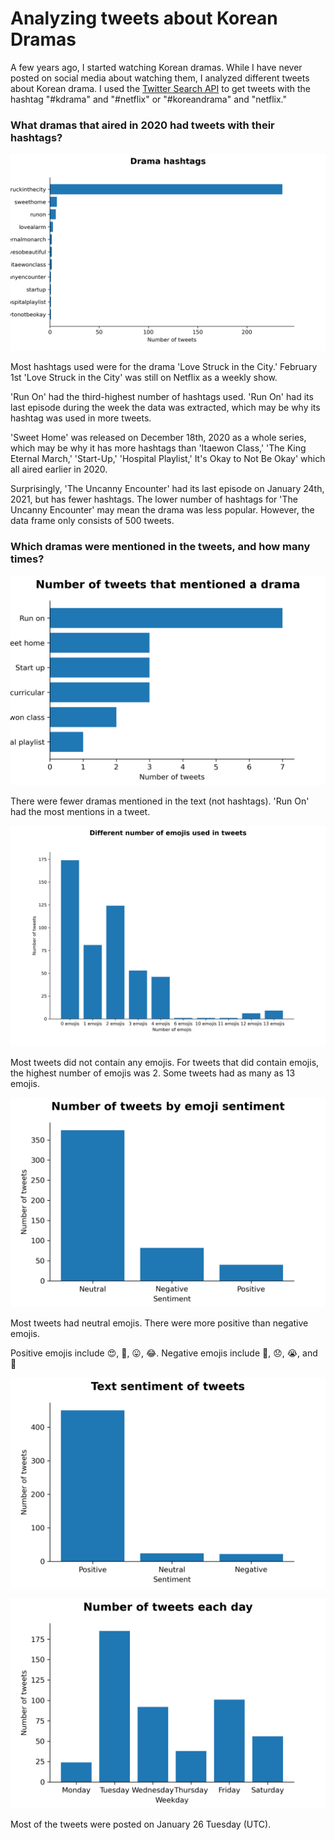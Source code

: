 # Analyzing tweets about Korean Dramas
A few years ago, I started watching Korean dramas. While I have never posted on social media about watching them, I analyzed different tweets about Korean drama. I used the [Twitter Search API](https://developer.twitter.com/en/docs/twitter-api/v1/tweets/search/overview) to get tweets with the hashtag "#kdrama" and "#netflix" or "#koreandrama" and "netflix." 

### What dramas that aired in 2020 had tweets with their hashtags?

![drama_hashtags](https://github.com/nadinemukondiwa/Personal-Projects/blob/main/Tweet%20Analysis/images/drama_hashtags.png)

Most hashtags used were for the drama 'Love Struck in the City.' February 1st 'Love Struck in the City' was still on Netflix as a weekly show. 

'Run On' had the third-highest number of hashtags used. 'Run On' had its last episode during the week the data was extracted, which may be why its hashtag was used in more tweets. 

'Sweet Home' was released on December 18th, 2020 as a whole series, which may be why it has more hashtags than 'Itaewon Class,' 'The King Eternal March,' 'Start-Up,' 'Hospital Playlist,' It's Okay to Not Be Okay' which all aired earlier in 2020. 

Surprisingly, 'The Uncanny Encounter' had its last episode on January 24th, 2021, but has fewer hashtags. The lower number of hashtags for 'The Uncanny Encounter' may mean the drama was less popular. However, the data frame only consists of 500 tweets.



### Which dramas were mentioned in the tweets, and how many times?

![drama_in_tweets](https://github.com/nadinemukondiwa/Personal-Projects/blob/main/Tweet%20Analysis/images/drama_in_tweets.png)

There were fewer dramas mentioned in the text (not hashtags). 'Run On' had the most mentions in a tweet.


![emojis_in_tweets](https://github.com/nadinemukondiwa/Personal-Projects/blob/main/Tweet%20Analysis/images/emojis_in_tweets.png)

Most tweets did not contain any emojis. For tweets that did contain emojis, the highest number of emojis was 2. Some tweets had as many as 13 emojis.

![emoji_sentiment](https://github.com/nadinemukondiwa/Personal-Projects/blob/main/Tweet%20Analysis/images/emoji_sentiment.png)

Most tweets had neutral emojis. There were more positive than negative emojis.

Positive emojis include 😍, 🤩, 😛, 😂.
Negative emojis include 🤧, 😞, 😭, and 😬


![text_sentiment](https://github.com/nadinemukondiwa/Personal-Projects/blob/main/Tweet%20Analysis/images/text_sentiment.png)


![tweets_per_day](https://github.com/nadinemukondiwa/Personal-Projects/blob/main/Tweet%20Analysis/images/tweets_per_day.png)

Most of the tweets were posted on January 26 Tuesday (UTC).
